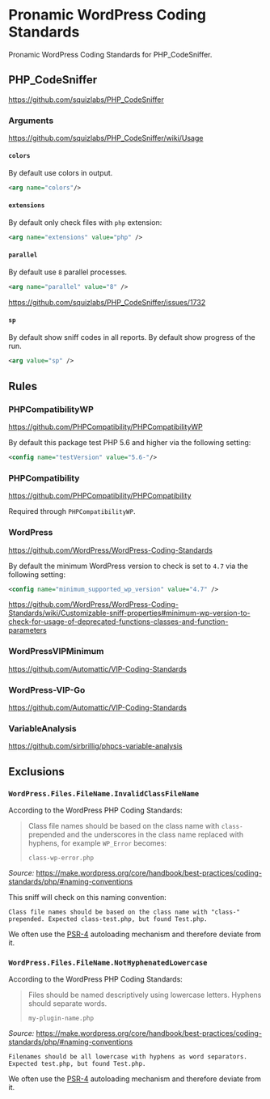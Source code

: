 # Pronamic WordPress Coding Standards

Pronamic WordPress Coding Standards for PHP_CodeSniffer.

## PHP_CodeSniffer

https://github.com/squizlabs/PHP_CodeSniffer

### Arguments

https://github.com/squizlabs/PHP_CodeSniffer/wiki/Usage

#### `colors`

By default use colors in output.

```xml
<arg name="colors"/>
```

#### `extensions`

By default only check files with `php` extension:

```xml
<arg name="extensions" value="php" />
```

#### `parallel`

By default use `8` parallel processes.

```xml
<arg name="parallel" value="8" />
```

https://github.com/squizlabs/PHP_CodeSniffer/issues/1732

#### `sp`

By default show sniff codes in all reports.
By default show progress of the run.

```xml
<arg value="sp" />
```

## Rules

### PHPCompatibilityWP

https://github.com/PHPCompatibility/PHPCompatibilityWP

By default this package test PHP 5.6 and higher via the following setting:

```xml
<config name="testVersion" value="5.6-"/>
```

### PHPCompatibility

https://github.com/PHPCompatibility/PHPCompatibility

Required through `PHPCompatibilityWP`.

### WordPress

https://github.com/WordPress/WordPress-Coding-Standards

By default the minimum WordPress version to check is set to `4.7` via the following setting:

```xml
<config name="minimum_supported_wp_version" value="4.7" />
```

https://github.com/WordPress/WordPress-Coding-Standards/wiki/Customizable-sniff-properties#minimum-wp-version-to-check-for-usage-of-deprecated-functions-classes-and-function-parameters

### WordPressVIPMinimum

https://github.com/Automattic/VIP-Coding-Standards

### WordPress-VIP-Go

https://github.com/Automattic/VIP-Coding-Standards

### VariableAnalysis

https://github.com/sirbrillig/phpcs-variable-analysis

## Exclusions

### `WordPress.Files.FileName.InvalidClassFileName`

According to the WordPress PHP Coding Standards:

> Class file names should be based on the class name with `class-` prepended and the underscores in the class name replaced with hyphens, for example `WP_Error` becomes:
>
> ```
> class-wp-error.php
> ```

_Source:_ https://make.wordpress.org/core/handbook/best-practices/coding-standards/php/#naming-conventions

This sniff will check on this naming convention:

```
Class file names should be based on the class name with "class-" prepended. Expected class-test.php, but found Test.php.
```

We often use the [PSR-4](https://www.php-fig.org/psr/psr-4/) autoloading mechanism and therefore deviate from it.

### `WordPress.Files.FileName.NotHyphenatedLowercase`

According to the WordPress PHP Coding Standards:

> Files should be named descriptively using lowercase letters. Hyphens should separate words.
>
> ```
> my-plugin-name.php
> ```

_Source:_ https://make.wordpress.org/core/handbook/best-practices/coding-standards/php/#naming-conventions

```
Filenames should be all lowercase with hyphens as word separators. Expected test.php, but found Test.php.
```

We often use the [PSR-4](https://www.php-fig.org/psr/psr-4/) autoloading mechanism and therefore deviate from it.
